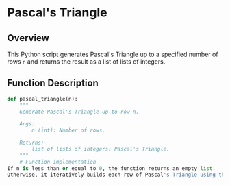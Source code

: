 
# Pascal's Triangle

## Overview
This Python script generates Pascal's Triangle up to a specified number of rows `n` and returns the result as a list of lists of integers.

## Function Description
```python
def pascal_triangle(n):
    """
    Generate Pascal's Triangle up to row n.

    Args:
        n (int): Number of rows.

    Returns:
        list of lists of integers: Pascal's Triangle.
    """
    # Function implementation
If n is less than or equal to 0, the function returns an empty list.
Otherwise, it iteratively builds each row of Pascal's Triangle using the previous row.
